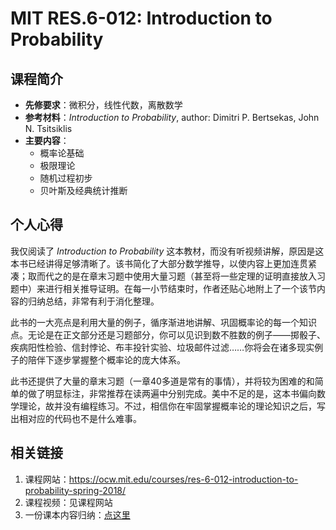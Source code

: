 # MIT RES.6-012: Introduction to Probability

## 课程简介

- **先修要求**：微积分，线性代数，离散数学
- **参考材料**：*Introduction to Probability*, author: Dimitri P. Bertsekas, John N. Tsitsiklis
- **主要内容**：
    - 概率论基础
    - 极限理论
    - 随机过程初步
    - 贝叶斯及经典统计推断

## 个人心得

我仅阅读了 *Introduction to Probability* 这本教材，而没有听视频讲解，原因是这本书已经讲得足够清晰了。该书简化了大部分数学推导，以使内容上更加连贯紧凑；取而代之的是在章末习题中使用大量习题（甚至将一些定理的证明直接放入习题中）来进行相关推导证明。在每一小节结束时，作者还贴心地附上了一个该节内容的归纳总结，非常有利于消化整理。

此书的一大亮点是利用大量的例子，循序渐进地讲解、巩固概率论的每一个知识点。无论是在正文部分还是习题部分，你可以见识到数不胜数的例子——掷骰子、疾病阳性检验、信封悖论、布丰投针实验、垃圾邮件过滤……你将会在诸多现实例子的陪伴下逐步掌握整个概率论的庞大体系。

此书还提供了大量的章末习题（一章40多道是常有的事情），并将较为困难的和简单的做了明显标注，非常推荐在读两遍中分别完成。美中不足的是，这本书偏向数学理论，故并没有编程练习。不过，相信你在牢固掌握概率论的理论知识之后，写出相对应的代码也不是什么难事。

## 相关链接

1. 课程网站：<https://ocw.mit.edu/courses/res-6-012-introduction-to-probability-spring-2018/>
2. 课程视频：见课程网站
3. 一份课本内容归纳：[点这里](https://ocw.mit.edu/courses/res-6-012-introduction-to-probability-spring-2018/d973b10c2587781f86ca4f2aff49098f_MITRES_6_012S18_Textbook.pdf)